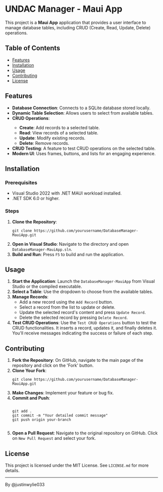 ﻿<h1>UNDAC Manager - Maui App</h1>
<p>This project is a <strong>Maui App</strong> application that provides a user interface to manage database tables, including CRUD (Create, Read, Update, Delete) operations.</p>

<h2>Table of Contents</h2>
<ul>
    <li><a href="#features">Features</a></li>
    <li><a href="#installation">Installation</a></li>
    <li><a href="#usage">Usage</a></li>
    <li><a href="#contributing">Contributing</a></li>
    <li><a href="#license">License</a></li>
</ul>

<h2 id="features">Features</h2>
<ul>
    <li><strong>Database Connection</strong>: Connects to a SQLite database stored locally.</li>
    <li><strong>Dynamic Table Selection</strong>: Allows users to select from available tables.</li>
    <li><strong>CRUD Operations</strong>:</li>
    <ul>
        <li><strong>Create</strong>: Add records to a selected table.</li>
        <li><strong>Read</strong>: View records of a selected table.</li>
        <li><strong>Update</strong>: Modify existing records.</li>
        <li><strong>Delete</strong>: Remove records.</li>
    </ul>
    <li><strong>CRUD Testing</strong>: A feature to test CRUD operations on the selected table.</li>
    <li><strong>Modern UI</strong>: Uses frames, buttons, and lists for an engaging experience.</li>
</ul>

<h2 id="installation">Installation</h2>
<h3>Prerequisites</h3>
<ul>
    <li>Visual Studio 2022 with .NET MAUI workload installed.</li>
    <li>.NET SDK 6.0 or higher.</li>
</ul>
<h3>Steps</h3>
<ol>
    <li><strong>Clone the Repository</strong>:
        <pre><code>git clone https://github.com/yourusername/DatabaseManager-MauiApp.git</code></pre>
    </li>
    <li><strong>Open in Visual Studio</strong>: Navigate to the directory and open <code>DatabaseManager-MauiApp.sln</code>.</li>
    <li><strong>Build and Run</strong>: Press <code>F5</code> to build and run the application.</li>
</ol>

<h2 id="usage">Usage</h2>
<ol>
    <li><strong>Start the Application</strong>: Launch the <code>DatabaseManager-MauiApp</code> from Visual Studio or the compiled executable.</li>
    <li><strong>Select a Table</strong>: Use the dropdown to choose from the available tables.</li>
    <li><strong>Manage Records</strong>:<ul>
        <li>Add a new record using the <code>Add Record</code> button.</li>
        <li>Select a record from the list to update or delete.</li>
        <li>Update the selected record's content and press <code>Update Record</code>.</li>
        <li>Delete the selected record by pressing <code>Delete Record</code>.</li>
    </ul></li>
    <li><strong>Test CRUD Operations</strong>: Use the <code>Test CRUD Operations</code> button to test the CRUD functionalities. It inserts a record, updates it, and finally deletes it. You'll receive messages indicating the success or failure of each step.</li>
</ol>

<h2 id="contributing">Contributing</h2>
<ol>
    <li><strong>Fork the Repository</strong>: On GitHub, navigate to the main page of the repository and click on the 'Fork' button.</li>
    <li><strong>Clone Your Fork</strong>:
        <pre><code>git clone https://github.com/yourusername/DatabaseManager-MauiApp.git</code></pre>
    </li>
    <li><strong>Make Changes</strong>: Implement your feature or bug fix.</li>
    <li><strong>Commit and Push</strong>:
        <pre><code>
git add .
git commit -m "Your detailed commit message"
git push origin your-branch
        </code></pre>
    </li>
    <li><strong>Open a Pull Request</strong>: Navigate to the original repository on GitHub. Click on <code>New Pull Request</code> and select your fork.</li>
</ol>

<h2 id="license">License</h2>

<p>This project is licensed under the MIT License. See <code>LICENSE.md</code> for more details.</p>

<hr>
By @justinwylie033

</body>
</html>